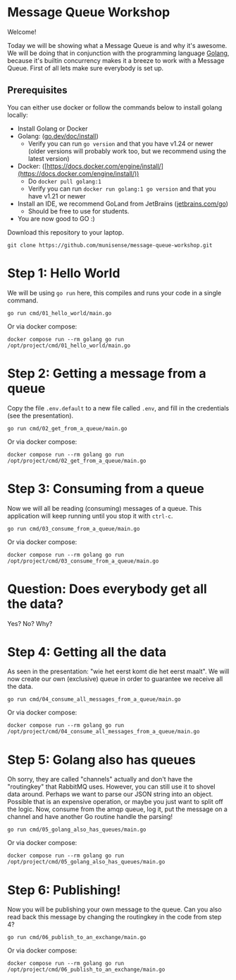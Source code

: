 # Message Queue Workshop

Welcome!

Today we will be showing what a Message Queue is and why it's awesome. We will be doing that in conjunction with the
programming language [Golang](https://go.dev/), because it's builtin concurrency makes it a breeze to work with a
Message Queue. First of all lets make sure everybody is set up.

## Prerequisites

You can either use docker or follow the commands below to install golang locally:

- Install Golang or Docker
- Golang: ([go.dev/doc/install](https://go.dev/doc/install))
  - Verify you can run `go version` and that you have v1.24 or newer (older versions will probably work too, but we
    recommend using the latest version)
- Docker: ([https://docs.docker.com/engine/install/](https://docs.docker.com/engine/install/))
  - Do `docker pull golang:1`
  - Verify you can run `docker run golang:1 go version` and that you have v1.21 or newer
- Install an IDE, we recommend GoLand from JetBrains ([jetbrains.com/go](https://www.jetbrains.com/go/))
    - Should be free to use for students.
- You are now good to GO :)

Download this repository to your laptop.

```shell
git clone https://github.com/munisense/message-queue-workshop.git
```

# Step 1: Hello World

We will be using `go run` here, this compiles and runs your code in a single command.

```shell
go run cmd/01_hello_world/main.go
```

Or via docker compose:
```shell
docker compose run --rm golang go run /opt/project/cmd/01_hello_world/main.go
```

# Step 2: Getting a message from a queue

Copy the file `.env.default` to a new file called `.env`, and fill in the credentials (see the presentation).

```shell
go run cmd/02_get_from_a_queue/main.go
```

Or via docker compose:
```shell
docker compose run --rm golang go run /opt/project/cmd/02_get_from_a_queue/main.go
```

# Step 3: Consuming from a queue

Now we will all be reading (consuming) messages of a queue. This application will keep running until you stop it with `ctrl-c`.

```shell
go run cmd/03_consume_from_a_queue/main.go
```

Or via docker compose:
```shell
docker compose run --rm golang go run /opt/project/cmd/03_consume_from_a_queue/main.go
```

# Question: Does everybody get all the data?

Yes? No? Why?

# Step 4: Getting all the data

As seen in the presentation: "wie het eerst komt die het eerst maalt". We will now create our own (exclusive) queue in order to guarantee we receive all the data.

```shell
go run cmd/04_consume_all_messages_from_a_queue/main.go
```

Or via docker compose:
```shell
docker compose run --rm golang go run /opt/project/cmd/04_consume_all_messages_from_a_queue/main.go
```

# Step 5: Golang also has queues

Oh sorry, they are called "channels" actually and don't have the "routingkey" that RabbitMQ uses. However, you can still use it to shovel data around.
Perhaps we want to parse our JSON string into an object. Possible that is an expensive operation, or maybe you just want to split off the logic.
Now, consume from the amqp queue, log it, put the message on a channel and have another Go routine handle the parsing!

```shell
go run cmd/05_golang_also_has_queues/main.go
```

Or via docker compose:
```shell
docker compose run --rm golang go run /opt/project/cmd/05_golang_also_has_queues/main.go
```

# Step 6: Publishing!

Now you will be publishing your own message to the queue. Can you also read back this message by changing the routingkey in the code from step 4?

```shell
go run cmd/06_publish_to_an_exchange/main.go
```

Or via docker compose:
```shell
docker compose run --rm golang go run /opt/project/cmd/06_publish_to_an_exchange/main.go
```
